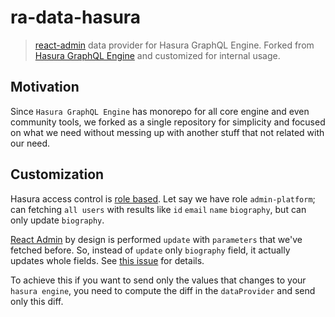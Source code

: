 # ra-data-hasura

> [react-admin](https://github.com/marmelab/react-admin) data provider for Hasura GraphQL Engine. Forked from [Hasura GraphQL Engine](https://github.com/hasura/graphql-engine/tree/master/community/tools/ra-data-hasura) and customized for internal usage.


## Motivation

Since `Hasura GraphQL Engine` has monorepo for all core engine and even community tools, we forked as a single repository for simplicity and focused on what we need without messing up with another stuff that not related with our need. 

## Customization

Hasura access control is [role based](https://docs.hasura.io/1.0/graphql/manual/auth/authorization/common-roles-auth-examples.html). Let say we have role `admin-platform`; can fetching `all users` with results like `id` `email` `name` `biography`, but can only update `biography`.

[React Admin](https://github.com/marmelab/react-admin) by design is performed `update` with `parameters` that we've fetched before. 
So, instead of `update` only `biography` field, it actually updates whole fields.
See [this issue](https://github.com/marmelab/react-admin/issues/2414#issuecomment-428945402) for details. 

To achieve this if you want to send only the values that changes to your `hasura engine`, you need to compute the diff in the `dataProvider` and send only this diff.
